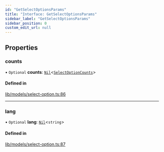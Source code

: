 ```yaml
---
id: "GetSelectOptionsParams"
title: "Interface: GetSelectOptionsParams"
sidebar_label: "GetSelectOptionsParams"
sidebar_position: 0
custom_edit_url: null
---
```


## Properties

### counts

• `Optional` **counts**: [`Nil`](../modules#nil)<[`SelectOptionCounts`](SelectOptionCounts)\>

#### Defined in

[lib/models/select-option.ts:86](https://github.com/cognizone/ng-cognizone/blob/861cbad/libs/model-utils/src/lib/models/select-option.ts#L86)

___

### lang

• `Optional` **lang**: [`Nil`](../modules#nil)<`string`\>

#### Defined in

[lib/models/select-option.ts:87](https://github.com/cognizone/ng-cognizone/blob/861cbad/libs/model-utils/src/lib/models/select-option.ts#L87)

